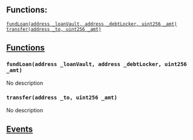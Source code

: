 

## Functions:
[`fundLoan(address _loanVault, address _debtLocker, uint256 _amt)`](#ILiquidityLocker-fundLoan-address-address-uint256-)
[`transfer(address _to, uint256 _amt)`](#ILiquidityLocker-transfer-address-uint256-)


## <u>Functions</u>

### `fundLoan(address _loanVault, address _debtLocker, uint256 _amt)`
No description

### `transfer(address _to, uint256 _amt)`
No description

## <u>Events</u>
